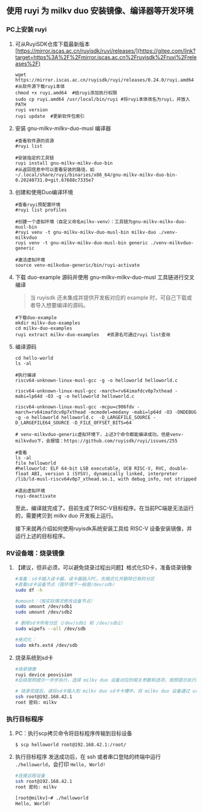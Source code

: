 ## 使用 ruyi 为 milkv duo 安装镜像、编译器等开发环境

### PC上安装 ruyi

1. 可从RuyiSDK仓库下载最新版本 [https://mirror.iscas.ac.cn/ruyisdk/ruyi/releases/](https://gitee.com/link?target=https%3A%2F%2Fmirror.iscas.ac.cn%2Fruyisdk%2Fruyi%2Freleases%2F)

   ```
   wget https://mirror.iscas.ac.cn/ruyisdk/ruyi/releases/0.24.0/ruyi.amd64  #从软件源下载ruyi本体
   chmod +x ruyi.amd64  #给ruyi添加执行权限
   sudo cp ruyi.amd64 /usr/local/bin/ruyi #将ruyi本体改名为ruyi，并放入PATH
   ruyi version 
   ruyi update  #更新软件包索引
   ```
2. 安装 gnu-milkv-milkv-duo-musl 编译器

   ```
   #查看软件源的资源
   #ruyi list

   #安装指定的工具链
   ruyi install gnu-milkv-milkv-duo-bin
   #从返回信息中可以查看安装的路径，如 ~/.local/share/ruyi/binaries/x86_64/gnu-milkv-milkv-duo-bin-0.20240731.0+git.67688c7335e7
   ```
3. 创建和使用Duo编译环境

   ```
   #查看ruyi预配置环境
   #ruyi list profiles

   #创建一个虚拟环境（自定义命名milkv-venv）：工具链为gnu-milkv-milkv-duo-musl-bin
   #ruyi venv -t gnu-milkv-milkv-duo-musl-bin milkv-duo ./venv-milkvduo
   ruyi venv -t gnu-milkv-milkv-duo-musl-bin generic ./venv-milkvduo-generic

   #激活虚拟环境
   source venv-milkvduo-generic/bin/ruyi-activate
   ```
4. 下载 duo-example 源码并使用 gnu-milkv-milkv-duo-musl 工具链进行交叉编译

   > 当 ruyisdk 还未集成并提供开发板对应的 example 时，可自己下载或者导入想要编译的源码。
   >

   ```
   #下载duo-example
   mkdir milkv-duo-examples 
   cd milkv-duo-examples
   ruyi extract milkv-duo-examples   #资源名可通过ruyi list查询
   ```
5. 编译源码

   ```
   cd hello-world
   ls -al

   #执行编译
   riscv64-unknown-linux-musl-gcc -g -o helloworld helloworld.c  

   riscv64-unknown-linux-musl-gcc -march=rv64imafdcv0p7xthead -mabi=lp64d -O3 -g -o helloworld helloworld.c  

   riscv64-unknown-linux-musl-gcc -mcpu=c906fdv -march=rv64imafdcv0p7xthead -mcmodel=medany -mabi=lp64d -O3 -DNDEBUG -g -o helloworld helloworld.c  -D_LARGEFILE_SOURCE -D_LARGEFILE64_SOURCE -D_FILE_OFFSET_BITS=64

   # venv-milkvduo-generic虚拟环境下，上述3个命令都能编译成功。但是venv-milkvduo下，会报错：https://github.com/ruyisdk/ruyi/issues/255

   #查看
   ls -al
   file helloworld
   #helloworld: ELF 64-bit LSB executable, UCB RISC-V, RVC, double-float ABI, version 1 (SYSV), dynamically linked, interpreter /lib/ld-musl-riscv64v0p7_xthead.so.1, with debug_info, not stripped

   #退出虚拟环境
   ruyi-deactivate 
   ```

   至此，编译就完成了。目前生成了RISC-V目标程序。在当前PC端是无法运行的，需要拷贝到 milkv duo 开发板上运行。

   接下来就再介绍如何使用ruyisdk系统安装工具给 RISC-V 设备安装镜像，并运行上述的目标程序。

### RV设备端：烧录镜像

1. 【建议，但非必须，可以避免烧录过程出问题】格式化SD卡，准备烧录镜像

   ```bash
   #准备：sd卡插入读卡器，读卡器插入PC。先格式化并删除已有的分区
   #查看sd卡设备节点（我环境下一般是/dev/sdb）
   sudo df -h

   #umount：（按实际情况修改设备节点）
   sudo umount /dev/sdb1
   sudo umount /dev/sdb2

   # 删除sd卡所有分区（/dev/sdb1 和 /dev/sdb2）
   sudo wipefs --all /dev/sdb

   #格式化：
   sudo mkfs.ext4 /dev/sdb
   ```
2. 烧录系统到sd卡

   ```bash
   #烧录镜像
   ruyi device peovision
   #后续按照提示一步步执行，选择 milkv duo 设备对应的相关参数和选项，按照提示执行即可。

   # 烧录完成后，请将sd卡插入到 milkv duo sd卡卡槽中，将 milkv duo 设备通过 usb-typec 线通电，通电后将自动启动，启动成功后执行如下操作连接 milkv duo 设备进行远程操作
   ssh root@192.168.42.1  
   root 密码: milkv
   ```

### 执行目标程序

1. PC：执行scp拷贝命令将目标程序传输到目标设备
   ```
   $ scp helloworld root@192.168.42.1:/root/
   ```

2. 执行目标程序
   发送成功后，在 ssh 或者串口登陆的终端中运行 `./helloworld`，会打印 `Hello, World!`

   ```bash
   #连接远程设备
   ssh root@192.168.42.1
   root 密码: milkv

   [root@milkv]~# ./helloworld
   Hello, World!
   ```
